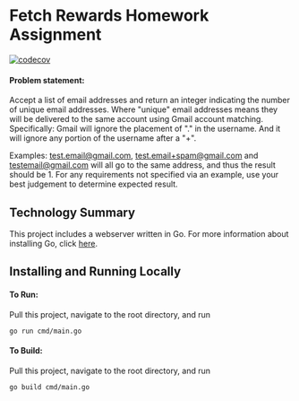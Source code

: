 # Fetch Rewards Homework Assignment
[![codecov](https://codecov.io/gh/mtburell/fetch-test/branch/master/graph/badge.svg?token=Z8VXG09KHW)](https://codecov.io/gh/mtburell/fetch-test)

#### Problem statement: 
Accept a list of email addresses and return an integer indicating the number of unique email addresses. Where "unique" email addresses means they will be delivered to the same account using Gmail account matching. Specifically: Gmail will ignore the placement of "." in the username. And it will ignore any portion of the username after a "+".

Examples:
test.email@gmail.com, test.email+spam@gmail.com and testemail@gmail.com will all go to the same address, and thus the result should be 1.
For any requirements not specified via an example, use your best judgement to determine expected result.

## Technology Summary

This project includes a webserver written in Go. For more information about installing Go, click [here](https://golang.org/doc/install).


## Installing and Running Locally

#### To Run: 
Pull this project, navigate to the root directory, and run 
```
go run cmd/main.go
```

#### To Build: 
Pull this project, navigate to the root directory, and run
```
go build cmd/main.go
```
